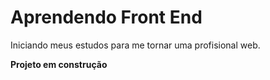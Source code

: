 # Aprendendo Front End
Iniciando meus estudos para me tornar uma profisional web.

**Projeto em construção**
